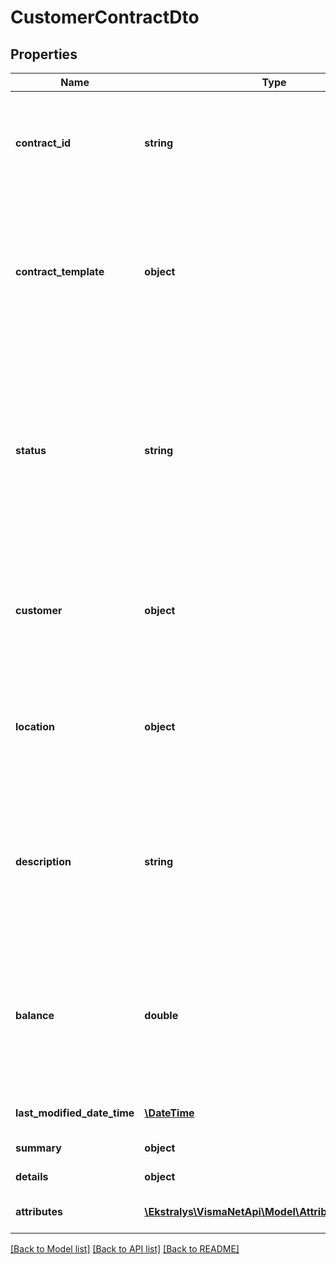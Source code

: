 # CustomerContractDto

## Properties
Name | Type | Description | Notes
------------ | ------------- | ------------- | -------------
**contract_id** | **string** | Mandatory field: The top part &amp;gt; Contract ID* &amp;gt; The unique identifier of a contract. | [optional] 
**contract_template** | **object** | Mandatory field: The top part &amp;gt; Contract template* &amp;gt; The contract template that is used as a base for the contract. | [optional] 
**status** | **string** | The top part &amp;gt; Status &amp;gt; The status of the contract, which is one of the following: Draft, Pending activation, Active, Expired, Cancelled, Pending update. | [optional] 
**customer** | **object** | Mandatory field: The top part &amp;gt; Customer* &amp;gt; The customer associated with the contract. | [optional] 
**location** | **object** | The top part &amp;gt; Location &amp;gt; The customer location associated with the contract. | [optional] 
**description** | **string** | Mandatory field: The top part &amp;gt; Description* &amp;gt; The description of the contract, which includes any related comments. | [optional] 
**balance** | **double** | The top part &amp;gt; Balance &amp;gt; A read-only field that displays the sum of the balances of open invoices associated with the contract. | [optional] 
**last_modified_date_time** | [**\DateTime**](\DateTime.md) | System generated information | [optional] 
**summary** | **object** | Summary tab &amp;gt; | [optional] 
**details** | **object** | Details tab &amp;gt; | [optional] 
**attributes** | [**\Ekstralys\VismaNetApi\Model\AttributeIdValueDto[]**](AttributeIdValueDto.md) | Project attributes tab | [optional] 

[[Back to Model list]](../README.md#documentation-for-models) [[Back to API list]](../README.md#documentation-for-api-endpoints) [[Back to README]](../README.md)


